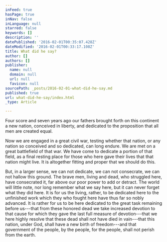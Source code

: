 ```yaml
---
inFeed: true
hasPage: true
inNav: false
inLanguage: null
starred: false
keywords: []
description: ''
datePublished: '2016-02-01T00:35:07.428Z'
dateModified: '2016-02-01T00:33:17.108Z'
title: What did he say?
author: []
authors: []
publisher:
  name: null
  domain: null
  url: null
  favicon: null
sourcePath: _posts/2016-02-01-what-did-he-say.md
published: true
url: what-did-he-say/index.html
_type: Article

---
```

Four score and seven years ago our fathers brought forth on this continent a new nation, conceived in liberty, and dedicated to the proposition that all men are created equal.

Now we are engaged in a great civil war, testing whether that nation, or any nation so conceived and so dedicated, can long endure. We are met on a great battlefield of that war. We have come to dedicate a portion of that field, as a final resting place for those who here gave their lives that that nation might live. It is altogether fitting and proper that we should do this.

But, in a larger sense, we can not dedicate, we can not consecrate, we can not hallow this ground. The brave men, living and dead, who struggled here, have consecrated it, far above our poor power to add or detract. The world will little note, nor long remember what we say here, but it can never forget what they did here. It is for us the living, rather, to be dedicated here to the unfinished work which they who fought here have thus far so nobly advanced. It is rather for us to be here dedicated to the great task remaining before us---that from these honored dead we take increased devotion to that cause for which they gave the last full measure of devotion---that we here highly resolve that these dead shall not have died in vain---that this nation, under God, shall have a new birth of freedom---and that government of the people, by the people, for the people, shall not perish from the earth.